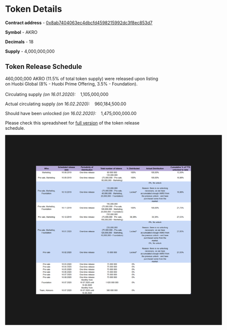# Token Details

**Contract address** - [0x8ab7404063ec4dbcfd4598215992dc3f8ec853d7](https://etherscan.io/address/0x8ab7404063ec4dbcfd4598215992dc3f8ec853d7)

**Symbol** - AKRO

**Decimals** - 18

**Supply** - 4,000,000,000


## Token Release Schedule

460,000,000 AKRO (11.5% of total token supply) were released upon listing on Huobi Global (8% - Huobi Prime Offering, 3.5% - Foundation). 
<br/> 
<br/>
Circulating supply *(on 16.01.2020):* &nbsp;&nbsp; 1,105,000,000 <br/> 

Actual circulating supply *(on 16.02.2020):* &nbsp;&nbsp; 960,184,500.00 <br/>

Should have been unlocked *(on 16.02.2020):* &nbsp;&nbsp; 1,475,000,000.00

Please check this spreadsheet for [full version](https://docs.google.com/spreadsheets/d/1R7GDIhQeA8SNCl2f5b4rvgzUk0icdsIH6bkhbvnFI3A) of the token release schedule.

<img src="/images/vesting.png" border='100'/>
